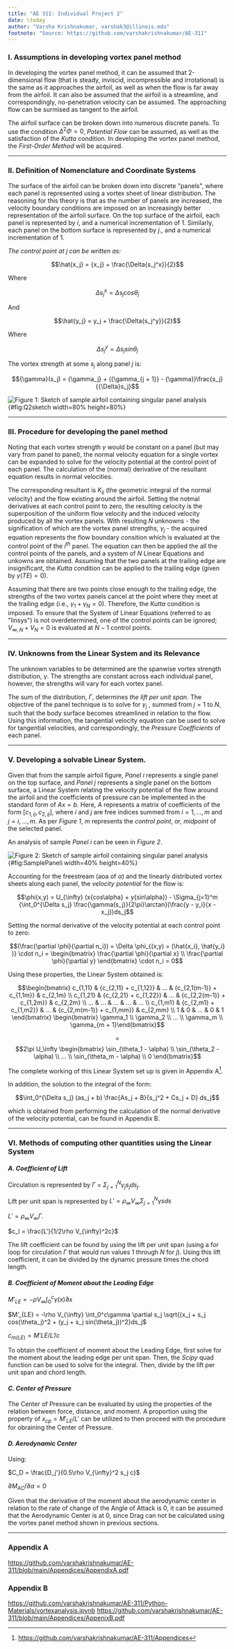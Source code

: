 ```yaml
---
title: "AE 311: Individual Project 2"
date: \today
author: "Varsha Krishnakumar, varshak3@illinois.edu"
footnote: "Source: https://github.com/varshakrishnakumar/AE-311"
---  
```


### **I. Assumptions in developing vortex panel method**


  In developing the vortex panel method, it can be assumed that 2-dimensional flow (that is steady, inviscid, incompressible and irrotational) is the same as it approaches the airfoil, as well as when the flow is far away from the airfoil. It can also be assumed that the airfoil is a streamline, and correspondingly, no-penetration velocity can be assumed. The approaching flow can be surmised as tangent to the airfoil. 

  The airfoil surface can be broken down into numerous discrete panels. To use the condition ${{\Delta^2}{\Phi} = 0}$, *Potential Flow* can be assumed, as well as the satisfaction of the *Kutta* condition. In developing the vortex panel method, the *First-Order Method* will be acquired.


---

### **II. Definition of Nomenclature and Coordinate Systems**


 The surface of the airfoil can be broken down into discrete "panels", where each panel is represented using a vortex sheet of linear distribution. The reasoning for this theory is that as the number of panels are increased, the velocity boundary conditions are imposed on an increasingly better representation of the airfoil surface. On the top surface of the airfoil, each panel is represented by $i$, and a numerical incrementation of 1. Similarly, each panel on the bottom surface is represented by $j$., and a numerical incrementation of 1.


 *The control point at j can be written as:* 


 $$\hat{x_j} = {x_j} + \frac{\Delta{s_j^x}}{2}$$

 Where 

 $${\Delta}s_j^x = {\Delta}s_j cos{\theta_j}$$

 And

 $$\hat{y_j} = y_j + \frac{\Delta{s_j^y}}{2}$$

 Where

 $$\Delta{s_j^y} = {\Delta}s_j sin{\theta_j}$$

 The vortex strength at some $s_j$ along panel $j$ is:

 $${\gamma}(s_j) = {\gamma_j} + ({\gamma_{j + 1}} - {\gamma})\frac{s_j}{{\Delta}s_j}$$

  ![Figure 1: Sketch of sample airfoil containing singular panel analysis](Figures\Q2sketch.PNG){#fig:Q2sketch width=80% height=80%}

---



### **III. Procedure for developing the panel method**



 Noting that each vortex strength $\gamma$ would be constant on a panel (but may vary from panel to panel), the normal velocity equation for a single vortex can be expanded to solve for the velocity potential at the control point of each panel. The calculation of the (normal) derivative of the resultant equation results in normal velocities. 

 The corresponding resultant is ${K_{ij}}$ (the geometric integral of the normal velocity) and the flow existing around the airfoil. Setting the notmal derivatives at each control point to zero, the resulting celocity is the superposition of the uniform flow velocity and the induced velocity produced by all the vortex panels. With resulting $N$ unknowns - the signification of which are the vortex panel strengths, $\gamma_{j}$ - the acquired equation represents the flow boundary consition which is evaluated at the control point of the $i^{th}$ panel. The equation can then be applied the all the control points of the panels, and a system of $N$ Linear Equations and unkowns are obtained. Assuming that the two panels at the trailing edge are insignificant, the *Kutta* condition can be applied to the trailing edge (given by $\gamma(TE) = 0$). 

 Assuming that there are two points close enough to the trailing edge, the strengths of the two vortex panels cancel at the point where they meet at the trailing edge (i.e., $\gamma_1 + \gamma_N = 0$). Therefore, the *Kutta* condition is imposed. To ensure that the System of Linear Equations (referred to as "linsys") is not overdetermined, one of the control points can be ignored; $V_{\infty, N} + V_N = 0$ is evaluated at $N - 1$ control points. 


---

### **IV. Unknowns from the Linear System and its Relevance**

 The unknown variables to be determined are the spanwise vortex strength distribution, $\gamma$. The strengths are constant across each individual panel, however, the strengths will vary for each vortex panel.

 The sum of the distribution, $\Gamma$, determines *the lift per unit span*. The objective of the panel technique is to solve for $\gamma_j$ , summed from $j = 1$ to $N$, such that the body surface becomes streamlined in relation to the flow. Using this information, the tangential velocity equation can be used to solve for tangential velocities, and correspondingly, the *Pressure Coefficients* of each panel.

---

### **V. Developing a solvable Linear System.**

 Given that from the sample airfoil figure, *Panel $i$* represents a single panel on the top surface, and *Panel $j$* represents a single panel on the bottom surface, a Linear System relating the velocity potential of the flow around the airfoil and the coefficients of pressure can be implemented in the standard form of $Ax = b$. Here, $A$ represents a matrix of coefficients of the form $[c_{1,{ij}}, c_{2,ij}]$, where $i$ and $j$ are free indices summed from $i = 1,...,m$ and $j = i,...,m$. As per *Figure 1*, $m$ represents the *control point*, or, *midpoint* of the selected panel.

 An analysis of sample *Panel $i$* can be seen in *Figure 2*.


 ![Figure 2: Sketch of sample airfoil containing singular panel analysis](Figures\SamplePaneli.PNG){#fig:SamplePaneli width=40% height=40%}

 Accounting for the freestream (aoa of $\alpha$) and the linearly distributed vortex sheets along each panel, the *velocity potential* for the flow is:

 $$\phi(x,y) = U_{\infty} (x{cos\alpha} + y{sin\alpha}) - \Sigma_{j=1}^m {\int_0^{\Delta s_j} \frac{\gamma(s_j)}{2\pi}\arctan}(\frac{y - y_i}{x - x_j})ds_j$$

 Setting the normal derivative of the velocity potential at each control point to zero:

 $$(\frac{\partial \phi}{\partial n_i}) = \Delta \phi_{(x,y) = (\hat{x_i}, \hat{y_i} )} \cdot n_i = \begin{bmatrix}
\frac{\partial \phi}{\partial x}   \\
\frac{\partial \phi}{\partial y} 
\end{bmatrix} \cdot n_i = 0$$
 
 Using these properties, the Linear System obtained is:

 $$\begin{bmatrix}
c_{1,11} & {c_{2,11} + c_{1,12}} & ... & {c_{2,1(m-1)} + c_{1,1m}} & c_{2,1m} \\
c_{1,21} & {c_{2,21} + c_{1,22}} & ... & {c_{2,2(m-1)} + c_{1,2m}} & c_{2,2m}   \\
... & ... & ... & ... & ...    \\
c_{1,m1} & {c_{2,m1} + c_{1,m2}} & ... & {c_{2,m(m-1)} + c_{1,mm}} & c_{2,mm} \\
1 & 0 & ... & 0 & 1
\end{bmatrix} \begin{bmatrix} \gamma_1 \\ \gamma_2 \\ ... \\ \gamma_m \\ \gamma_{m + 1}\end{bmatrix}$$ 

$$=$$
$$2\pi U_\infty \begin{bmatrix} \sin_(\theta_1 - \alpha) \\ \sin_(\theta_2 - \alpha) \\ ... \\ \sin_(\theta_m - \alpha) \\ 0 \end{bmatrix}$$
 
 The complete working of this Linear System set up is given in Appendix A[^1].

[^1]:  https://github.com/varshakrishnakumar/AE-311/Appendices

 In addition, the solution to the integral of the form:

$$\int_0^{\Delta s_j} (as_j + b) \frac{As_j + B}{s_j^2 + Cs_j + D} ds_j$$ 
  
  which is obtained from performing the calculation of the normal derivative of the velocity potential, can be found in Appendix B. 

---

### **VI. Methods of computing other quantities using the Linear System**

#### *A. Coefficient of Lift* 

 Circulation is represented by $\Gamma$ = $\Sigma_{j=1}^N \gamma_j s_j ds_j$.

Lift per unit span is represented by $L' = \rho_{\infty} V_{\infty} \Sigma_{j=1}^N \gamma s ds$

$L' = \rho_{\infty} V_{\infty}\Gamma$. 

$c_l = \frac{L'}{1/2\rho V_{\infty}^2c}$

The lift coefficient can be found by using the lift per unit span (using a for loop for circulation $\Gamma$ that would run values 1 through $N$ for $j$). Using this lift coefficient, it can be divided by the dynamic pressure times the chord length.



#### *B. Coefficient of Moment about the Leading Edge* 

 $M’_{LE} = -\rho V_{\infty} \int_0^c\gamma(x)\partial x$

 $M’_{LE} = -\rho V_{\infty} \int_0^c\gamma \partial s_j \sqrt{(x_j + s_j cos(\theta_j)^2 + (y_j + s_j sin(\theta_j))^2}ds_j$

 $c_{m(LE)} = M’LE/L’/c$ 

To obtain the coefficient of moment about the Leading Edge, first solve for the moment about the leading edge per unit span. Then, the *Scipy* quad function can be used to solve for the integral. Then, divide by the lift per unit span and chord length.

#### *C. Center of Pressure* 

 The Center of Pressure can be evaluated by using the properties of the relation between force, distance, and moment. A proportion using the property of $x_{cp} = M'_{LE}/L'$ can be utilized to then proceed with the procedure for obraining the Center of Pressure. 

#### *D. Aerodynamic Center* 

 Using:

 $C_D = \frac{D_j'}{0.5\rho V_{\infty}^2 s_j c}$
 
 $\partial M_{AC} / \partial \alpha = 0$

 Given that the derivative of the moment about the aerodynamic center in relation to the rate of change of the Angle of Attack is 0, it can be assumed that the Aerodynamic Center is at 0, since Drag can not be calculated using the vortex panel method shown in previous sections. 



---


### **Appendix A**

https://github.com/varshakrishnakumar/AE-311/blob/main/Appendices/AppendixA.pdf



### **Appendix B**

https://github.com/varshakrishnakumar/AE-311/Python-Materials/vortexanalysis.ipynb
https://github.com/varshakrishnakumar/AE-311/blob/main/Appendices/AppenixB.pdf

